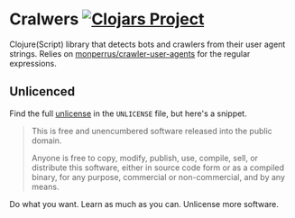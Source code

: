 # Cralwers [![Clojars Project](https://img.shields.io/clojars/v/olical/crawlers.svg)](https://clojars.org/olical/crawlers)

Clojure(Script) library that detects bots and crawlers from their user agent strings. Relies on [monperrus/crawler-user-agents][crawler-list-repo] for the regular expressions.

## Unlicenced

Find the full [unlicense][] in the `UNLICENSE` file, but here's a snippet.

>This is free and unencumbered software released into the public domain.
>
>Anyone is free to copy, modify, publish, use, compile, sell, or distribute this software, either in source code form or as a compiled binary, for any purpose, commercial or non-commercial, and by any means.

Do what you want. Learn as much as you can. Unlicense more software.

[unlicense]: http://unlicense.org/
[crawler-list-repo]: https://github.com/monperrus/crawler-user-agents
